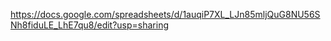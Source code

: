 https://docs.google.com/spreadsheets/d/1auqiP7XL_LJn85mljQuG8NU56SNh8fiduLE_LhE7qu8/edit?usp=sharing
